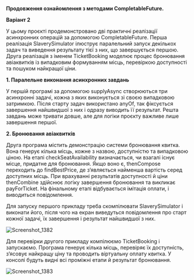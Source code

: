 **Продовження ознайомлення з методами CompletableFuture.**

**Варіант 2**

У цьому проєкті продемонстровано дві практичні реалізації асинхронних операцій за допомогою CompletableFuture. Перша реалізація SlaverySimulator ілюструє паралельний запуск декількох задач та виведення результату тієї з них, що завершується першою. Друга реалізація з іменем TicketBooking моделює процес бронювання авіаквитків із випадковим формуванням місць, перевіркою доступності та пошуком найкращої ціни.

**1. Паралельне виконання асинхронних завдань**

У першій програмі за допомогою supplyAsync створюються три асинхронні задачі, кожна з яких виконується зі своєю випадковою затримкою. Після старту задач використано anyOf, так фіксується завершення найшвидшої з них і одразу виводить її результат. Решта завдань може тривати довше, але для логіки проєкту важливе лише завершення першої.

**2. Бронювання авіаквитків**

Друга програма містить демонстрацію системи бронювання квитка. Вона генерує кілька місць, кожне з назвою, доступністю та випадковою ціною. На етапі checkSeatAvailability визначається, чи взагалі існує місце, придатне для бронювання. Якщо воно є, thenCompose переходить до findBestPrice, де з’являється найменша вартість серед доступних місць. При врахуванні результатів доступності й ціни thenCombine здійснює логіку завершення бронювання та викликає payForTicket. На фінальному етапі відбувається імітація оплати, і виводиться повідомлення.


Для запуску першого прикладу треба скомпілювати SlaverySimulator і виконати його, після чого на екран виведуться повідомлення про старт кожної задачі, їх завершення і результат найшвидшої з них. 

![Screenshot_1382](https://github.com/user-attachments/assets/f89b93f8-e8f4-4b77-adef-5cebd3d6c8e9)


Для перевірки другого прикладу компілюємо TicketBooking і запускаємо. Програма генерує кілька місць, перевіряє їх доступність, з’ясовує найкращу ціну та проводить віртуальну оплату квитка. У консолі будуть видні всі проміжні етапи й результат бронювання.

![Screenshot_1383](https://github.com/user-attachments/assets/1d00f344-f778-483d-8697-7ccf3cac1334)
